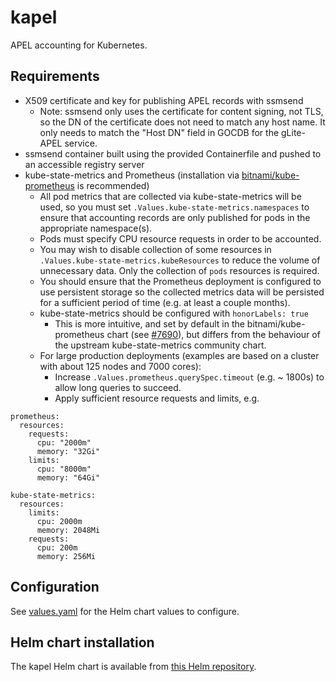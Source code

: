 # kapel
APEL accounting for Kubernetes.

## Requirements
- X509 certificate and key for publishing APEL records with ssmsend
  - Note: ssmsend only uses the certificate for content signing, not TLS, so the DN of the certificate does not need to match any host name.
    It only needs to match the "Host DN" field in GOCDB for the gLite-APEL service.
- ssmsend container built using the provided Containerfile and pushed to an accessible registry server
- kube-state-metrics and Prometheus (installation via [bitnami/kube-prometheus](https://bitnami.com/stack/prometheus-operator/helm) is recommended)
  - All pod metrics that are collected via kube-state-metrics will be used, so you must set `.Values.kube-state-metrics.namespaces`
    to ensure that accounting records are only published for pods in the appropriate namespace(s).
  - Pods must specify CPU resource requests in order to be accounted.
  - You may wish to disable collection of some resources in `.Values.kube-state-metrics.kubeResources` to reduce the volume of unnecessary data.
    Only the collection of `pods` resources is required.
  - You should ensure that the Prometheus deployment is configured to use persistent storage so the collected metrics data will be
    persisted for a sufficient period of time (e.g. at least a couple months).
  - kube-state-metrics should be configured with `honorLabels: true`
    - This is more intuitive, and set by default in the bitnami/kube-prometheus chart (see [#7690](https://github.com/bitnami/charts/issues/7690)),
      but differs from the behaviour of the upstream kube-state-metrics community chart.
  - For large production deployments (examples are based on a cluster with about 125 nodes and 7000 cores):
    - Increase `.Values.prometheus.querySpec.timeout` (e.g. ~ 1800s) to allow long queries to succeed.
    - Apply sufficient resource requests and limits, e.g.
```
prometheus:
  resources:
    requests:
      cpu: "2000m"
      memory: "32Gi"
    limits:
      cpu: "8000m"
      memory: "64Gi"

kube-state-metrics:
  resources:
    limits: 
      cpu: 2000m
      memory: 2048Mi
    requests: 
      cpu: 200m
      memory: 256Mi
```

## Configuration
See [values.yaml](chart/values.yaml) for the Helm chart values to configure.

## Helm chart installation
The kapel Helm chart is available from [this Helm repository](https://rptaylor.github.io/kapel/).
